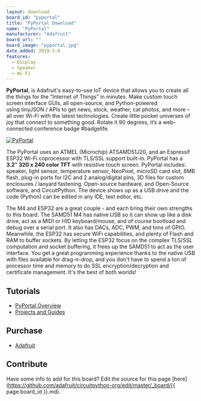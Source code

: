 ```yaml
---
layout: download
board_id: "pyportal"
title: "PyPortal Download"
name: "PyPortal"
manufacturer: "Adafruit"
board_url: ""
board_image: "pyportal.jpg"
date_added: 2019-3-9
features:
  - Display
  - Speaker
  - Wi-Fi
---
```


**PyPortal**, is Adafruit's easy-to-use IoT device that allows you to create all the things for the “Internet of Things” in minutes. Make custom touch screen interface GUIs, all open-source, and Python-powered using tinyJSON / APIs to get news, stock, weather, cat photos, and more – all over Wi-Fi with the latest technologies. Create little pocket universes of joy that connect to something good. Rotate it 90 degrees, it’s a web-connected conference badge #badgelife.  

[![PyPortal](http://img.youtube.com/vi/9meeVehRS6A/0.jpg)](http://www.youtube.com/watch?v=9meeVehRS6A "PyPortal")

The PyPortal uses an ATMEL (Microchip) ATSAMD51J20, and an Espressif ESP32 Wi-Fi coprocessor with TLS/SSL support built-in. PyPortal has a **3.2″ 320 x 240 color TFT** with resistive touch screen. PyPortal includes: speaker, light sensor, temperature sensor, NeoPixel, microSD card slot, 8MB flash, plug-in ports for I2C and 2 analog/digital pins, 3D files for custom enclosures / lanyard fastening. Open-source hardware, and Open-Source software, and CircuitPython. The device shows up as a USB drive and the code (Python) can be edited in any IDE, text editor, etc.

The M4 and ESP32 are a great couple - and each bring their own strengths to this board. The SAMD51 M4 has native USB so it can show up like a disk drive, act as a MIDI or HID keyboard/mouse, and of course bootload and debug over a serial port. It also has DACs, ADC, PWM, and tons of GPIO. Meanwhile, the ESP32 has secure WiFi capabilities, and plenty of Flash and RAM to buffer sockets. By letting the ESP32 focus on the complex TLS/SSL computation and socket buffering, it frees up the SAMD51 to act as the user interface. You get a great programming experience thanks to the native USB with files available for drag-n-drop, and you don't have to spend a ton of processor time and memory to do SSL encryption/decryption and certificate management. It's the best of both worlds!

## Tutorials
* [PyPortal Overview](https://learn.adafruit.com/adafruit-pyportal)
* [Projects and Guides](https://learn.adafruit.com/products/4116/guides)

## Purchase
* [Adafruit](https://www.adafruit.com/product/4116)

## Contribute

Have some info to add for this board? Edit the source for this page [here](https://github.com/adafruit/circuitpython-org/edit/master/_board/{{ page.board_id }}.md).
